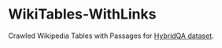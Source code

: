 # WikiTables-WithLinks
Crawled Wikipedia Tables with Passages for [HybridQA dataset](github.com/wenhuchen/HybridQA).
